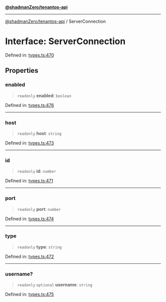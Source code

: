[**@shadmanZero/tenantos-api**](../README.md)

***

[@shadmanZero/tenantos-api](../globals.md) / ServerConnection

# Interface: ServerConnection

Defined in: [types.ts:470](https://github.com/shadmanZero/tenantos-api/blob/507575e6d82ab5e3b8a10f708778a3645f250cd6/src/types.ts#L470)

## Properties

### enabled

> `readonly` **enabled**: `boolean`

Defined in: [types.ts:476](https://github.com/shadmanZero/tenantos-api/blob/507575e6d82ab5e3b8a10f708778a3645f250cd6/src/types.ts#L476)

***

### host

> `readonly` **host**: `string`

Defined in: [types.ts:473](https://github.com/shadmanZero/tenantos-api/blob/507575e6d82ab5e3b8a10f708778a3645f250cd6/src/types.ts#L473)

***

### id

> `readonly` **id**: `number`

Defined in: [types.ts:471](https://github.com/shadmanZero/tenantos-api/blob/507575e6d82ab5e3b8a10f708778a3645f250cd6/src/types.ts#L471)

***

### port

> `readonly` **port**: `number`

Defined in: [types.ts:474](https://github.com/shadmanZero/tenantos-api/blob/507575e6d82ab5e3b8a10f708778a3645f250cd6/src/types.ts#L474)

***

### type

> `readonly` **type**: `string`

Defined in: [types.ts:472](https://github.com/shadmanZero/tenantos-api/blob/507575e6d82ab5e3b8a10f708778a3645f250cd6/src/types.ts#L472)

***

### username?

> `readonly` `optional` **username**: `string`

Defined in: [types.ts:475](https://github.com/shadmanZero/tenantos-api/blob/507575e6d82ab5e3b8a10f708778a3645f250cd6/src/types.ts#L475)
